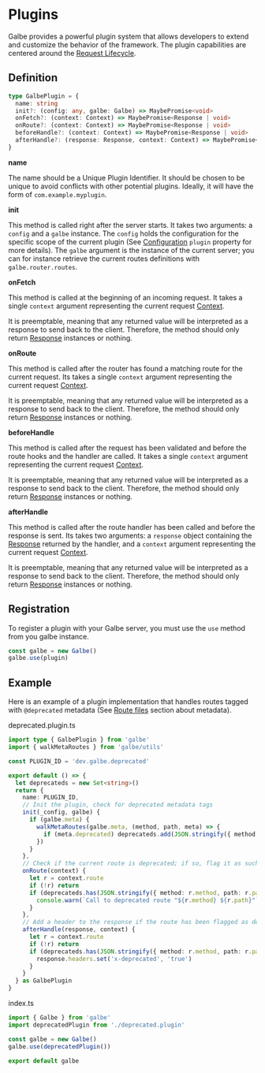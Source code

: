 # Plugins

Galbe provides a powerful plugin system that allows developers to extend and customize the behavior of the framework. The plugin capabilities are centered around the [Request Lifecycle](https://galbe.dev/documentation/lifecycle).

## Definition

```ts
type GalbePlugin = {
  name: string
  init?: (config: any, galbe: Galbe) => MaybePromise<void>
  onFetch?: (context: Context) => MaybePromise<Response | void>
  onRoute?: (context: Context) => MaybePromise<Response | void>
  beforeHandle?: (context: Context) => MaybePromise<Response | void>
  afterHandle?: (response: Response, context: Context) => MaybePromise<Response | void>
}
```

**name**

The name should be a Unique Plugin Identifier. It should be chosen to be unique to avoid conflicts with other potential plugins. Ideally, it will have the form of `com.example.myplugin`.

**init**

This method is called right after the server starts. It takes two arguments: a `config` and a `galbe` instance. The `config` holds the configuration for the specific scope of the current plugin (See [Configuration](getting-started.md#properties) `plugin` property for more details). The `galbe` argument is the instance of the current server; you can for instance retrieve the current routes definitions with `galbe.router.routes`.

**onFetch**

This method is called at the beginning of an incoming request. It takes a single `context` argument representing the current request [Context](context.md).

It is preemptable, meaning that any returned value will be interpreted as a response to send back to the client. Therefore, the method should only return [Response](https://developer.mozilla.org/en-US/docs/Web/API/Response) instances or nothing.

**onRoute**

This method is called after the router has found a matching route for the current request. Its takes a single `context` argument representing the current request [Context](context.md).

It is preemptable, meaning that any returned value will be interpreted as a response to send back to the client. Therefore, the method should only return [Response](https://developer.mozilla.org/en-US/docs/Web/API/Response) instances or nothing.

**beforeHandle**

This method is called after the request has been validated and before the route hooks and the handler are called. It takes a single `context` argument representing the current request [Context](context.md).

It is preemptable, meaning that any returned value will be interpreted as a response to send back to the client. Therefore, the method should only return [Response](https://developer.mozilla.org/en-US/docs/Web/API/Response) instances or nothing.

**afterHandle**

This method is called after the route handler has been called and before the response is sent. Its takes two arguments: a `response` object containing the [Response](https://developer.mozilla.org/en-US/docs/Web/API/Response) returned by the handler, and a `context` argument representing the current request [Context](context.md).

It is preemptable, meaning that any returned value will be interpreted as a response to send back to the client. Therefore, the method should only return [Response](https://developer.mozilla.org/en-US/docs/Web/API/Response) instances or nothing.

## Registration

To register a plugin with your Galbe server, you must use the `use` method from you galbe instance.

```js
const galbe = new Galbe()
galbe.use(plugin)
```

## Example

Here is an example of a plugin implementation that handles routes tagged with `@deprecated` metadata (See [Route files](routes.md#route-files) section about metadata).

deprecated.plugin.ts

```ts
import type { GalbePlugin } from 'galbe'
import { walkMetaRoutes } from 'galbe/utils'

const PLUGIN_ID = 'dev.galbe.deprecated'

export default () => {
  let deprecateds = new Set<string>()
  return {
    name: PLUGIN_ID,
    // Init the plugin, check for deprecated metadata tags
    init(_config, galbe) {
      if (galbe.meta) {
        walkMetaRoutes(galbe.meta, (method, path, meta) => {
          if (meta.deprecated) deprecateds.add(JSON.stringify({ method, path }))
        })
      }
    },
    // Check if the current route is deprecated; if so, flag it as such and log it
    onRoute(context) {
      let r = context.route
      if (!r) return
      if (deprecateds.has(JSON.stringify({ method: r.method, path: r.path }))) {
        console.warn(`Call to deprecated route "${r.method} ${r.path}"`)
      }
    },
    // Add a header to the response if the route has been flagged as deprecated
    afterHandle(response, context) {
      let r = context.route
      if (!r) return
      if (deprecateds.has(JSON.stringify({ method: r.method, path: r.path }))) {
        response.headers.set('x-deprecated', 'true')
      }
    }
  } as GalbePlugin
}
```

index.ts

```ts
import { Galbe } from 'galbe'
import deprecatedPlugin from './deprecated.plugin'

const galbe = new Galbe()
galbe.use(deprecatedPlugin())

export default galbe
```
